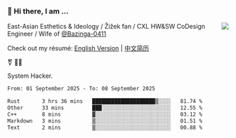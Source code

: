 ### 👋 Hi there, I am ...

<img align="right" src="https://github-readme-stats.vercel.app/api?username=vickiegpt&show_icons=true&icon_color=0366d6&bg_color=ffffff&hide_title=true" />

East-Asian Esthetics & Ideology / Žižek fan / CXL HW&SW CoDesign Engineer / Wife of [@Bazinga-0411](https://bazinga-0411.github.io/)

Check out my résumé: [English Version](http://asplos.dev/) | [中文简历](http://asplos.dev/CN.html)

⚧️ 
🏳️‍⚧️ 

System Hacker.


<!--START_SECTION:waka-->

```txt
From: 01 September 2025 - To: 08 September 2025

Rust       3 hrs 36 mins   ████████████████████▒░░░░   81.74 %
Other      33 mins         ███░░░░░░░░░░░░░░░░░░░░░░   12.55 %
C++        8 mins          ▓░░░░░░░░░░░░░░░░░░░░░░░░   03.12 %
Markdown   3 mins          ▒░░░░░░░░░░░░░░░░░░░░░░░░   01.51 %
Text       2 mins          ▒░░░░░░░░░░░░░░░░░░░░░░░░   00.88 %
```

<!--END_SECTION:waka-->
